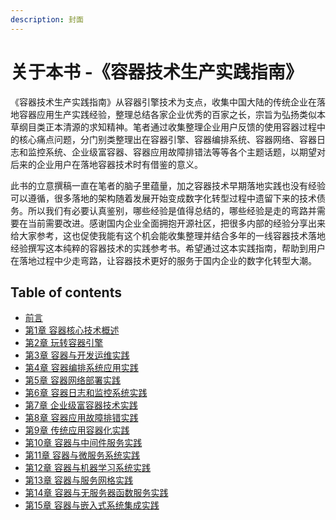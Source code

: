 ```yaml
---
description: 封面
---
```


# 关于本书 -《容器技术生产实践指南》

《容器技术生产实践指南》从容器引擎技术为支点，收集中国大陆的传统企业在落地容器应用生产实践经验，整理总结各家企业优秀的百家之长，宗旨为弘扬类似本草纲目类正本清源的求知精神。笔者通过收集整理企业用户反馈的使用容器过程中的核心痛点问题，分门别类整理出在容器引擎、容器编排系统、容器网络、容器日志和监控系统、企业级富容器、容器应用故障排错法等等各个主题话题，以期望对后来的企业用户在落地容器技术时有借鉴的意义。

此书的立意撰稿一直在笔者的脑子里蕴量，加之容器技术早期落地实践也没有经验可以遵循，很多落地的架构随着发展开始变成数字化转型过程中遗留下来的技术债务。所以我们有必要认真鉴别，哪些经验是值得总结的，哪些经验是走的弯路并需要在当前需要改进。感谢国内企业全面拥抱开源社区，把很多内部的经验分享出来给大家参考，这也促使我能有这个机会能收集整理并结合多年的一线容器技术落地经验撰写这本纯粹的容器技术的实践参考书。希望通过这本实践指南，帮助到用户在落地过程中少走弯路，让容器技术更好的服务于国内企业的数字化转型大潮。

## Table of contents

* [前言](../0.-qian-yan.md)
* [第1章 容器核心技术概述](../1.-rong-qi-he-xin-ji-shu-yu-lan.md)
* [第2章  玩转容器引擎](../wan-zhuan-docker-ming-ling-hang.md)
* [第3章 容器与开发运维实践](../3.-ji-yu-docker-rong-qi-ji-shu-de-devops-shi-jian.md)
* [第4章 容器编排系统应用实践](../4.-kubernetes-ji-qun-ping-tai-de-da-jian-shi-jian.md)
* [第5章 容器网络部署实践](../5.-rong-qi-wang-luo-da-jian-shi-jian.md)
* [第6章 容器日志和监控系统实践](../6.-rong-qi-ri-zhi-he-jian-kong-xi-tong-da-jian-shi-jian.md)
* [第7章 企业级富容器技术实践](../9.-fu-rong-qi-yin-qing-ji-shu-tan-suo-shi-jian.md)
* [第8章 容器应用故障排错实践](../10.-kubernetes-operators-ji-shu-ying-yong-shi-jian.md)
* [第9章 传统应用容器化实践](../3.-java-ying-yong-rong-qi-hua.md)
* [第10章 容器与中间件服务实践](../di-13-zhang-rong-qi-yu-zhong-jian-jian-fu-wu-shi-jian.md)
* [第11章 容器与微服务系统实践](../8.-ji-yu-rong-qi-de-springboot-wei-fu-wu-xi-tong-da-jian-shi-jian.md)
* [第12章 容器与机器学习系统实践](../di-11-zhang-rong-qi-he-ji-qi-xue-xi-shi-jian.md)
* [第13章 容器与服务网格实践](../di-12-zhang-rong-qi-yu-fu-wu-wang-ge-shi-jian.md)
* [第14章 容器与无服务器函数服务实践](../di-13-zhang-rong-qi-yu-wu-fu-wu-qi-han-shu-fu-wu-shi-jian.md)
* [第15章 容器与嵌入式系统集成实践](../di-15-zhang-rong-qi-yu-qian-ru-shi-xi-tong-ji-cheng-shi-jian.md)

